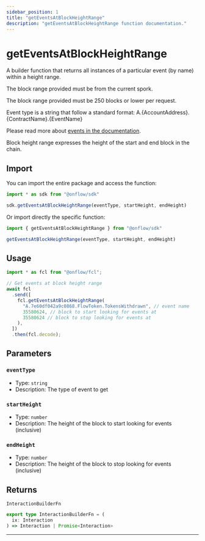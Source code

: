 ```yaml
---
sidebar_position: 1
title: "getEventsAtBlockHeightRange"
description: "getEventsAtBlockHeightRange function documentation."
---
```


<!-- THIS DOCUMENT IS AUTO-GENERATED FROM [onflow/sdk/src/build/build-get-events-at-block-height-range.ts](https://github.com/onflow/fcl-js/tree/master/packages/sdk/src/build/build-get-events-at-block-height-range.ts). DO NOT EDIT MANUALLY -->

# getEventsAtBlockHeightRange

A builder function that returns all instances of a particular event (by name) within a height range.

The block range provided must be from the current spork.

The block range provided must be 250 blocks or lower per request.

Event type is a string that follow a standard format: A.\{AccountAddress\}.\{ContractName\}.\{EventName\}

Please read more about [events in the documentation](https://docs.onflow.org/cadence/language/events/).

Block height range expresses the height of the start and end block in the chain.

## Import

You can import the entire package and access the function:

```typescript
import * as sdk from "@onflow/sdk"

sdk.getEventsAtBlockHeightRange(eventType, startHeight, endHeight)
```

Or import directly the specific function:

```typescript
import { getEventsAtBlockHeightRange } from "@onflow/sdk"

getEventsAtBlockHeightRange(eventType, startHeight, endHeight)
```

## Usage

```typescript
import * as fcl from "@onflow/fcl";

// Get events at block height range
await fcl
  .send([
    fcl.getEventsAtBlockHeightRange(
      "A.7e60df042a9c0868.FlowToken.TokensWithdrawn", // event name
      35580624, // block to start looking for events at
      35580624 // block to stop looking for events at
    ),
  ])
  .then(fcl.decode);
```

## Parameters

### `eventType` 

- Type: `string`
- Description: The type of event to get


### `startHeight` 

- Type: `number`
- Description: The height of the block to start looking for events (inclusive)


### `endHeight` 

- Type: `number`
- Description: The height of the block to stop looking for events (inclusive)



## Returns

`InteractionBuilderFn`

```typescript
export type InteractionBuilderFn = (
  ix: Interaction
) => Interaction | Promise<Interaction>
```

---